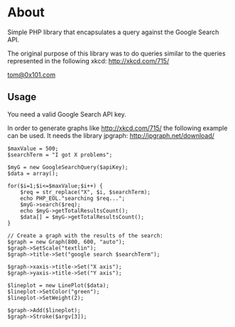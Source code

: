 About
=============
Simple PHP library that encapsulates a query against the Google Search API.

The original purpose of this library was to do queries similar to the queries represented
in the following xkcd: http://xkcd.com/715/

tom@0x101.com

Usage
------------
You need a valid Google Search API key.

In order to generate graphs like http://xkcd.com/715/ the following example can be used. 
It needs the library jpgraph: http://jpgraph.net/download/

	$maxValue = 500;
	$searchTerm = "I got X problems";
	
	$myG = new GoogleSearchQuery($apiKey);
	$data = array();
	
	for($i=1;$i<=$maxValue;$i++) {
		$req = str_replace("X", $i, $searchTerm);
		echo PHP_EOL."searching $req...";
		$myG->search($req);
		echo $myG->getTotalResultsCount();
		$data[] = $myG->getTotalResultsCount();
	}
	
	// Create a graph with the results of the search:
	$graph = new Graph(800, 600, "auto");
	$graph->SetScale("textlin");
	$graph->title->Set("google search $searchTerm");

	$graph->xaxis->title->Set("X axis");
	$graph->yaxis->title->Set("Y axis");

	$lineplot = new LinePlot($data);
	$lineplot->SetColor("green");
	$lineplot->SetWeight(2);

	$graph->Add($lineplot);
	$graph->Stroke($argv[3]);
